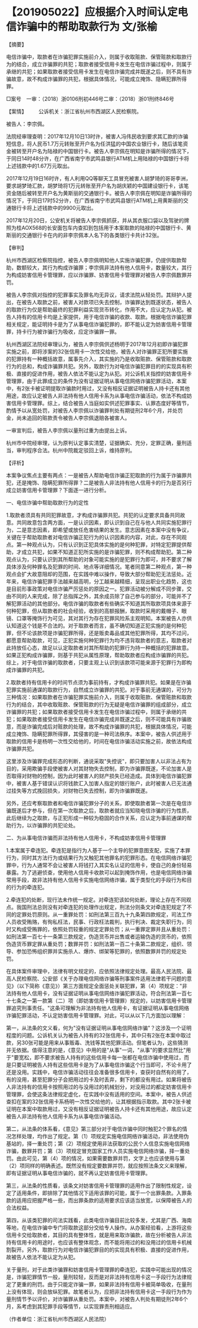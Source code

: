 # 【201905022】应根据介入时间认定电信诈骗中的帮助取款行为 文/张榆

【摘要】

电信诈骗中，取款者在诈骗犯罪实施前介入，则属于收取赃款、保管赃款和取款行为的结合，成立诈骗罪的共犯；取款者接受信用卡发生在电信诈骗过程中，则属于承继的共犯；如果取款者接受信用卡发生在电信诈骗完成并既遂之后，则不具有诈骗故意，故不构成诈骗罪的共犯，根据具体情况，可能成立掩饰、隐瞒犯罪所得罪。

□案号　一审：（2018）浙0106刑初446号二审：（2018）浙01刑终846号

【案情】 　　公诉机关：浙江省杭州市西湖区人民检察院。

被告人：李宗佩。

法院经审理查明：2017年12月10日13时许，被害人冯伟民收到要求其汇款的诈骗短信息，将人民币1.7万元转账至开户名为任洪猛的中国农业银行卡，随后该笔资金被转至开户名为陆禄的中国银行卡。被告人李宗佩在明知是诈骗所得的情况下，于同日14时48分许，在广西省南宁市武鸣县银行ATM机上用陆禄的中国银行卡将上述钱款中的1.67万元取出。

2017年12月19日16时许，有人利用QQ等聊天工具冒充被害人胡梦琦的哥哥李洲，要求胡梦琦汇款，胡梦琦将1万元转账至开户名为胡庆颖的中国建设银行卡，该笔资金随后被转至开户名为黄斯丽的交通银行卡。被告人李宗佩在明知是诈骗所得的情况下，于同日17时52分许，在广西省南宁市武鸣县银行ATM机上用黄斯丽的交通银行卡将上述钱款中的9900元取出。

2017年12月20日，公安机关将被告人李宗佩抓获，并从其衣服口袋以及驾驶的牌照为桂AOX568的长安面包车内查扣到包括用于本案取款的陆禄的中国银行卡、黄斯丽的交通银行卡在内的非李宗佩本人名下的各类银行卡共计32张。

【审判】

杭州市西湖区检察院指控，被告人李宗佩明知他人实施诈骗犯罪，仍提供取款帮助，数额较大，其行为构成诈骗罪；李宗佩非法持有他人信用卡，数量较大，其行为构成妨害信用卡管理罪，应以诈骗罪、妨害信用卡管理罪对被告人李宗佩数罪并罚。

被告人李宗佩对指控的犯罪事实及罪名均无异议，请求法院从轻处罚。其辩护人提出，在被告人取款之前，被害人对款项已失去控制，诈骗罪达到既遂状态，被告人的取款行为仅是帮助最终的犯罪利益实现货币转化，作用不大，应认定为从犯。被告人持有的信用卡均是上家提供，用于电信诈骗的收款、取款。根据电信诈骗犯罪相关规定，能证明持卡是为了从事电信诈骗犯罪的，即不能认定为妨害信用卡管理罪，持卡行为被诈骗行为吸收，应定诈骗罪一罪。

杭州西湖区法院经审理认为，被告人李宗佩供述杨明于2017年12月初即诈骗犯罪实施之前，即将涉案的32张信用卡一次性交给他，被告人对诈骗罪正犯所要实施的犯罪持有一种概括故意，属事先介入，其实施的乃是收取赃款、保管赃款和取款行为的总和，构成诈骗罪共犯。另外，取款行为对电信诈骗犯罪目的的实现具有积极、直接的促进作用，被告人依法不能认定为从犯。对公诉机关指控的妨害信用卡管理罪，由于此罪成立的条件为没有证据证明从事电信网络诈骗犯罪活动，本案中，有2张卡被证明提取诈骗款时用过，又没有相反证据证明被告人持卡还有其他用途，故应认定被告人非法持有他人信用卡系为从事电信诈骗活动，依法不构成妨害信用卡管理罪。综上，结合被告人当庭如实供述犯罪事实、认罪态度好等情节，酌情予以从宽处罚，对被告人李宗佩以诈骗罪判处有期徒刑2年6个月，并处罚金，尚未追回的赃款责令被告人李宗佩退赔各被害人。

一审宣判后，被告人李宗佩以量刑过重为由提出上诉。

杭州市中院经审理，认为原判认定事实清楚，证据确实、充分，定罪正确，量刑适当，审判程序合法。杭州中院裁定驳回上诉，维持原判。

【评析】

本案争议焦点主要有两点：一是被告人帮助电信诈骗正犯取款的行为属于诈骗罪共犯，还是掩饰、隐瞒犯罪所得罪？二是被告人非法持有他人信用卡的行为是否另行成立妨害信用卡管理罪？下面逐一进行分析。

一、电信诈骗中帮助取款行为的定性

1.取款者须具有共同犯罪故意，才构成诈骗罪共犯。共犯的认定要求具备共同故意。共同故意包含两方面，一是认识因素，即认识到自己在与他人共同实施犯罪行为，二是意志因素，即希望或放任危害结果的发生。意志因素在本案中没有争议，关键在于帮助取款者对电信诈骗正犯行为的认识因素的内容，对此，存在不同观点。第一种观点认为，只有认识到正犯具体实施的是何种犯罪，对特定犯罪提供帮助，才成立共犯，如果不知道正犯所实施的是诈骗犯罪，则不构成帮助犯。第二种观点认为，只要认识到其所帮助的对象可能实施的是犯罪行为即可，并不要求了解具体涉及何种罪名及犯罪的时间、地点等详细情况。笔者同意第二种观点，第一种观点会扩大故意阻却的范围，在实践中难以操作，导致大部分帮助犯无法惩处。近年来，电信诈骗犯罪手法越来越高明，分工越来越精细，呈现出职业化趋势，这也是目前形事政策对电信诈骗严厉惩处的原因之一。犯罪活动被分解成不同步骤，交由不同的人来完成，除了总指挥之外，其余成员除了自己参与的部分，可能并不了解犯罪活动的其他部分。电信诈骗的取款者有些确实不知道其所取款项具体来源于何种犯罪，但从取款者的社会经验，收到的高额报酬，取款时采用的戴帽子、眼镜、口罩等掩饰行为可见，其对其行为存在犯罪风险系主观明知。本案被告人亦供认知道这个钱是不合法的。对于取款者而言，虽不确切知道正犯实施的是何种犯罪，但不论该款项是诈骗犯罪所得，还是贩卖毒品或其他犯罪所得，其均不过问，都愿意帮助取款，可见，正犯实施何种犯罪行为均不违背取款者的意志，取款者对此持放任心态，故足以认定取款者对其所帮助的犯罪行为持一种概括的犯罪故意。如果正犯构成诈骗罪，则基于共犯从属性原理，帮助取款者应构成诈骗罪的共犯。综上，对于电信诈骗的取款者，只要主观上认识到该款项可能来源于犯罪行为即构成诈骗罪的共犯。

2.取款者持有信用卡的时间节点须为事前持有，才构成诈骗罪共犯。如果是在诈骗犯罪实施前通谋的取款行为，自然成立诈骗罪的共犯。对于事前无通谋的，可分为三种情况：如果取款者在诈骗犯罪实施前介入，则属于收取赃款、保管赃款和取款行为的结合，其中收取赃款、保管赃款的行为无疑是电信诈骗罪的组成部分，成立诈骗罪的共犯；如果取款者接受信用卡发生在电信诈骗过程中，则属于承继的共犯；如果取款者接受信用卡发生在电信诈骗完成并既遂之后，则不可能具有诈骗故意，而是诈骗完成后对赃款的处理，故不构成诈骗罪的共犯，根据具体情况，可能成立掩饰、隐瞒犯罪所得罪，其侵害的是一种司法秩序。本案中，被告人供述用于取款的信用卡是杨明一次性交给他的，时间在电信诈骗活动实施之前，故依法构成诈骗罪共犯。

这里涉及诈骗罪完成形态的判断，通说采取"失控说"，即只要加害人以非法占有为目的，采用欺骗手段使被害人对其财物失去控制，即为诈骗罪既遂，不论加害人是否取得对财物的控制，因为此时被害人的财产损失已经造成。具体到电信诈骗犯罪中，被害人基于错误认识将钱款汇入加害人指定的银行账户，此时被害人已无法通过挂失等方式挽回损失，对财物已失去控制，即为诈骗罪既遂。

另外，还应考察取款者和电信诈骗犯罪分子的关系，即使取款者第一次是在电信诈骗既遂后才参与，但在第一次取款之后，取款者就应当知晓电信诈骗的行为性质，此后继续为之取款，与正犯形成一种较为稳固的合作关系，应认定为事前通谋的帮助行为，以诈骗罪的共犯论处。

二、为从事电信诈骗而非法持有他人信用卡，不构成妨害信用卡管理罪

1.本案属于牵连犯。牵连犯是指行为人基于一个主导的犯罪意图支配，实施了本罪行为，同时其方法行为或结果行为又触犯其他罪名的犯罪形态。在电信网络诈骗犯罪中，行为人通常不会让被害人将钱打入其实名认证的信用卡，使自己的身份轻易暴露。为了逃避侦查，使用他人信用卡收款可以起到掩饰作用，也是电信网络诈骗常用手段，故非法持有他人信用卡实施电信网络诈骗，属于类型化的手段行为和目的行为的牵连犯。

2.牵连犯的处断，现行法未作统一规定。对牵连犯该如何处断，理论上存在不同观点。我国刑法总则没有对牵连犯的处理作出规定，刑法分则条文对牵连犯规定了不同的定罪处罚原则。从一重罪处罚：如刑法第三百九十九条第四款规定，司法工作人员收受贿赂，有徇私枉法，民事、行政枉法裁判，执行判决、裁定失职行为，同时又构成受贿罪的，依照处罚较重的规定定罪处罚；从一重罪定罪并且从重处罚：如刑法第一百七十一条第三款规定，伪造货币并出售或者运输伪造的货币的，依照伪造货币罪定罪从重处罚；数罪并罚：如刑法第一百二十条第二款规定，组织、领导、参加恐怖组织罪并实施杀人、爆炸、绑架等犯罪的，依照数罪并罚的规定处罚。

在具体案件审理中，法律有明文规定的，应依照法律规定处理。最高人民法院、最高人民检察院、公安部《关于办理电信网络诈骗等刑事案件适用法律若干问题的意见》（以下简称《意见》）第三方面规定全面惩处关联犯罪，第（4）项规定："非法持有他人信用卡，没有证据证明从事电信网络诈骗犯罪活动，符合刑法第一百七十七条之一第一款第（二）项（即妨害信用卡管理罪）规定的，以妨害信用卡管理罪追究刑事责任。"这条可理解为非法持有他人信用卡，有证据证明从事电信网络诈骗犯罪活动，不认定妨害信用卡管理罪。对此，可以从以下几方面加以理解：

第一，从法条的文义看，何为"没有证据证明从事电信网络诈骗"？这涉及一个证明程度的问题。公诉机关认为被告人持有的32张信用卡，其中只有2张在本案中取过款，另30张可能是用来从事贩毒、洗钱等其他犯罪活动。但笔者认为，这些猜测并无依据。值得注意的是，《意见》中用的是"从事"一词，"从事"的要求显然比"用于"要宽松，即不要求被告人持有的这些信用卡每一张都在电信诈骗中使用过，而是只要证明被告人持有这些信用卡是为了从事电信诈骗这个行当即可，不论卡用了还是没用。实践中，电信诈骗活动往往会准备很多信用卡，查获时自然有的用了，有的没用，甚至犯罪分子会把用过的卡及时丢弃，剩下的都没有用过。如果将被告人非法持有的信用卡按照用过的与没用过的机械划分，对没用过的都定妨害信用卡管理罪，会使这条法律规定虚化，在实践中没有适用的空间。本案中，被告人供述查扣在案的32张信用卡系杨明一次性交给他的，让其根据指示取款。其中2张卡被证明在本案中取款用过，又没有相反证据证明被告人持卡还有其他用途，故应认定被告人非法持有他人信用卡系为从事电信诈骗活动。

第二，从法条的体系看，《意见》第三部分对于电信诈骗中同时触犯2个罪名的情况怎样处理，均作出了规定。第（1）项规定实施电信网络诈骗活动，非法使用伪基站的，择一重处罚；第（2）项规定使用非法获取的公民个人信息实施电信网络诈骗，数罪并罚；第（3）项规定冒充国家工作人员实施电信网络诈骗，择一重处罚。由此可见，第（4）项的情况，如果需要数罪并罚，文字上也应该使用与第（2）项同样的明确表述。既然没有规定要数罪并罚，就应按照法条文义来理解，即有证据证明从事电信诈骗的，就不再认定妨害信用卡管理罪。

第三，从法条的性质看，该条文对妨害信用卡管理罪的适用作出了限制性规定，设定了适用条件，即排除了其他情况下适用该罪的可能，属于一个出罪条款。入罪条款的适用应把握严格一些，而出罪条款的适用要求应该适当放宽，以保障被告人的合法权益。

第四，从该类犯罪的司法实践看，此类电信诈骗目前比较多发，尤其是广西、海南等地，在电信诈骗中专门将取款这部分交给专人操作。从办案经验看，上游将这些信用卡交给取款者，其目的具有整体性，就是用来取诈骗款，故在分析被告人非法持有信用卡的用途时，也应该有整体观念，而不能将用过的和没用过的信用卡机械割裂开。另外，取款行为对电信诈骗犯罪目的的实现具有积极、直接的促进作用，故被告人依法不能认定为从犯。

关于量刑，对于此类诈骗罪和妨害信用卡管理罪的牵连犯，实践中可能出现的情况是，诈骗犯罪情节一般，量刑较轻，反而是对非法持有信用卡这一手段行为法律规定了更重的刑罚。由于只能定诈骗一罪，如果非法持有信用卡被简单吸收，在量刑上没有体现，则会放纵犯罪。故笔者认为，应把非法持有信用卡这一手段行为作为量刑情节予以评价，对诈骗罪从重处罚。本案中，对被告人判处有期徒刑2年6个月，系考虑到其犯罪手段等情节，以实现罪责刑相适应。

（作者单位：浙江省杭州市西湖区人民法院）